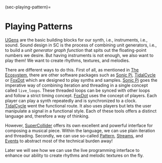 (sec-playing-pattern)=
# Playing Patterns

[UGens](sec-ugens) are the basic building blocks for our synth, i.e., instruments, i.e., sound.
Sound design in SC is the process of combining unit generators, i.e., to build a *unit generator graph function* that spits out the floating-point numbers we desire.
But having instruments is not enough, we also want to play them!
We want to create rhythms, textures, and melodies.

There are different ways to do this.
First of all, as mentioned in [The Ecosystem](sec-ecosystem), there are other software packages such as [Sonic Pi](https://sonic-pi.net/), [TidalCycle](https://tidalcycles.org/) or [FoxDot](https://foxdot.org/) which are designed to play synths and samples.
[Sonic Pi](https://sonic-pi.net/) goes the imperative way of combining iteration and threading in a single concept called ``live_loops``.
These threaded loops can be synced with other loops and follow a strict timing concept.
[FoxDot](https://foxdot.org/) uses the concept of players.
Each player can play a synth repeatedly and is synchronized to a clock.
[TidalCycle](https://tidalcycles.org/) went the functional route.
It also uses players but lets the user manipulate a signal in a functional style.
Each of these tools offers a distinct language and, therefore a way of thinking.

However, [SuperCollider](https://supercollider.github.io/) offers its own excellent and powerful interface for composing a musical piece.
Within the language, we can use plain iteration and threading.
Secondly, we can use so-called [Pattern](https://doc.sccode.org/Classes/Pattern.html), [Streams](https://doc.sccode.org/Classes/Stream.html), and [Events](https://doc.sccode.org/Classes/Event.html) to abstract most of the technical burden away!

Later we will see how we can use the live programming interface to enhance our ability to create rhythms and melodic textures on the fly.